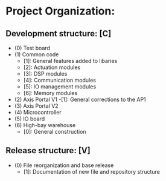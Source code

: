 # Project Organization:

## Development structure: [C]

- (0) Test board  
- (1) Common code
  - [1]: General features added to libaries
  - [2]: Actuation modules
  - [3]: DSP modules
  - [4]: Communication modules
  - [5]: IO management modules
  - [6]: Memory modules
- (2) Axis Portal V1
  -[1]: General corrections to the AP1
- (3) Axis Portal V2
- (4) Microcontroller
- (5) IO board
- (6) High-bay warehouse
  - [0]: General construction



## Release structure: [V]

- (0) File reorganization and base release
  - [1]: Documentation of new file and repository structure